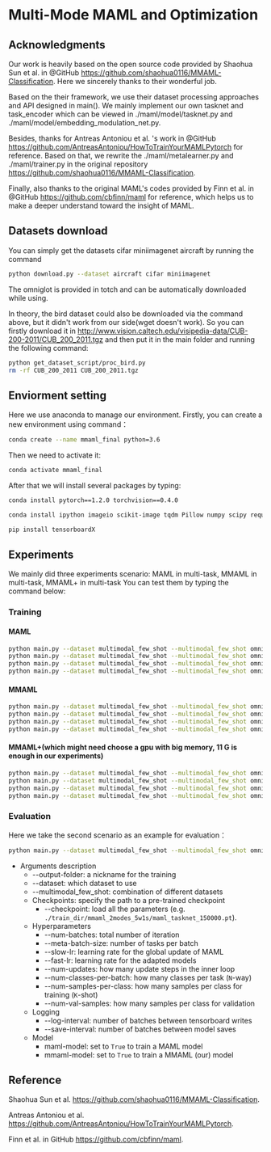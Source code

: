 # Multi-Mode MAML and Optimization

## Acknowledgments
Our work is heavily based on the open source code provided by Shaohua Sun et al. in @GitHub https://github.com/shaohua0116/MMAML-Classification. Here we sincerely thanks to their wonderful job.

Based on the their framework, we use their dataset processing approaches and API designed in main(). We mainly implement our own tasknet and task_encoder which can be viewed in ./maml/model/tasknet.py and ./maml/model/embedding_modulation_net.py. 

Besides, thanks for Antreas Antoniou et al. 's work in @GitHub https://github.com/AntreasAntoniou/HowToTrainYourMAMLPytorch for reference. Based on that, we rewrite the ./maml/metalearner.py and ./maml/trainer.py in the original repository https://github.com/shaohua0116/MMAML-Classification.

Finally, also thanks to the original MAML's codes provided by Finn et al. in @GitHub https://github.com/cbfinn/maml for reference, which helps us to make a deeper understand toward the insight of MAML.

## Datasets download
You can simply get the datasets cifar miniimagenet aircraft by running the command

```bash
python download.py --dataset aircraft cifar miniimagenet
```
The omniglot is provided in totch and can be automatically downloaded while using.

In theory, the bird dataset could also be downloaded via the command above, but it didn't work from our side(wget doesn't work). So you can firstly download it in http://www.vision.caltech.edu/visipedia-data/CUB-200-2011/CUB_200_2011.tgz and then put it in the main folder and running the following command:
```bash
python get_dataset_script/proc_bird.py
rm -rf CUB_200_2011 CUB_200_2011.tgz
```

## Enviorment setting
Here we use anaconda to manage our environment. 
Firstly, you can create a new environment using command：
```bash
conda create --name mmaml_final python=3.6
```
Then we need to activate it:
```bash
conda activate mmaml_final
```
After that we will install several packages by typing:

```bash
conda install pytorch==1.2.0 torchvision==0.4.0

conda install ipython imageio scikit-image tqdm Pillow numpy scipy requests 

pip install tensorboardX
```

## Experiments 
We mainly did three experiments scenario: MAML in multi-task, MMAML in multi-task, MMAML+ in multi-task
You can test them by typing the command below:
### Training
#### MAML
```bash
python main.py --dataset multimodal_few_shot --multimodal_few_shot omniglot  miniimagenet  --maml-model True  --num-batches 150000 --output-folder maml_2modes_5w1s
python main.py --dataset multimodal_few_shot --multimodal_few_shot omniglot  miniimagenet cifar  --maml-model True  --num-batches 150000 --output-folder maml_3modes_5w1s
python main.py --dataset multimodal_few_shot --multimodal_few_shot omniglot  miniimagenet cifar bird --maml-model True  --num-batches 150000 --output-folder maml_4modes_5w1s
python main.py --dataset multimodal_few_shot --multimodal_few_shot omniglot  miniimagenet cifar bird aircraft --maml-model True  --num-batches 150000 --output-folder maml_5modes_5w1s
```
#### MMAML
```bash
python main.py --dataset multimodal_few_shot --multimodal_few_shot omniglot  miniimagenet  --mmaml-model True  --num-batches 150000 --output-folder mmaml_2modes_5w1s
python main.py --dataset multimodal_few_shot --multimodal_few_shot omniglot  miniimagenet cifar  --mmaml-model True  --num-batches 150000 --output-folder mmaml_3modes_5w1s
python main.py --dataset multimodal_few_shot --multimodal_few_shot omniglot  miniimagenet cifar bird --mmaml-model True  --num-batches 150000 --output-folder mmaml_4modes_5w1s
python main.py --dataset multimodal_few_shot --multimodal_few_shot omniglot  miniimagenet cifar bird aircraft --mmaml-model True  --num-batches 150000 --output-folder mmaml_5modes_5w1s
```
#### MMAML+(which might need choose a gpu with big memory, 11 G is enough in our experiments)
```bash
python main.py --dataset multimodal_few_shot --multimodal_few_shot omniglot  miniimagenet  --mmaml-model True --stabilize True --num-batches 150000 --output-folder mmaml+_2modes_5w1s
python main.py --dataset multimodal_few_shot --multimodal_few_shot omniglot  miniimagenet cifar  --mmaml-model True --stabilize True --num-batches 150000 --output-folder mmaml+_3modes_5w1s
python main.py --dataset multimodal_few_shot --multimodal_few_shot omniglot  miniimagenet cifar bird --mmaml-model True --stabilize True --num-batches 150000 --output-folder mmaml+_4modes_5w1s
python main.py --dataset multimodal_few_shot --multimodal_few_shot omniglot  miniimagenet cifar bird aircraft --mmaml-model True --stabilize True --num-batches 150000 --output-folder mmaml+_5modes_5w1s
```
### Evaluation
Here we take the second scenario as an example for evaluation：
```bash
python main.py --dataset multimodal_few_shot --multimodal_few_shot omniglot  miniimagenet  --mmaml-model True  --num-batches 150000 --output-folder mmaml_2modes_5w1s --checkpoint ./train_dir/mmaml_2modes_5w1s/maml_tasknet_150000.pt --eval True
```

- Arguments description 
    - --output-folder: a nickname for the training
    - --dataset: which dataset to use
    - --multimodal_few_shot: combination of different datasets
    - Checkpoints: specify the path to a pre-trained checkpoint
        - --checkpoint: load all the parameters (e.g. `./train_dir/mmaml_2modes_5w1s/maml_tasknet_150000.pt`).
    - Hyperparameters
        - --num-batches: total number of iteration
        - --meta-batch-size: number of tasks per batch
        - --slow-lr: learning rate for the global update of MAML
        - --fast-lr: learning rate for the adapted models
        - --num-updates: how many update steps in the inner loop
        - --num-classes-per-batch: how many classes per task (`N`-way)
        - --num-samples-per-class: how many samples per class for training (`K`-shot)
        - --num-val-samples: how many samples per class for validation
    - Logging
        - --log-interval: number of batches between tensorboard writes
        - --save-interval: number of batches between model saves
    - Model
        - maml-model: set to `True` to train a MAML model
        - mmaml-model: set to `True` to train a MMAML (our) model

## Reference 
Shaohua Sun et al. https://github.com/shaohua0116/MMAML-Classification.

Antreas Antoniou et al. https://github.com/AntreasAntoniou/HowToTrainYourMAMLPytorch.

Finn et al. in GitHub https://github.com/cbfinn/maml.

